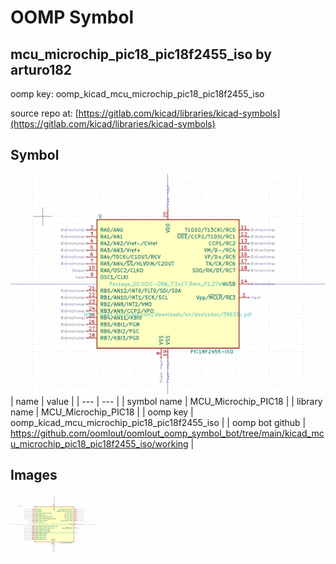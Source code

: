 # OOMP Symbol  
## mcu_microchip_pic18_pic18f2455_iso  by arturo182  
  
oomp key: oomp_kicad_mcu_microchip_pic18_pic18f2455_iso  
  
source repo at: [https://gitlab.com/kicad/libraries/kicad-symbols](https://gitlab.com/kicad/libraries/kicad-symbols)  
## Symbol  
  
[![working.png](working_600.png)](working.png)  
| name | value | 
| --- | --- | 
| symbol name | MCU_Microchip_PIC18 | 
| library name | MCU_Microchip_PIC18 | 
| oomp key | oomp_kicad_mcu_microchip_pic18_pic18f2455_iso | 
| oomp bot github | https://github.com/oomlout/oomlout_oomp_symbol_bot/tree/main/kicad_mcu_microchip_pic18_pic18f2455_iso/working | 
## Images  
  
[![working.png](working_140.png)](working.png)  
